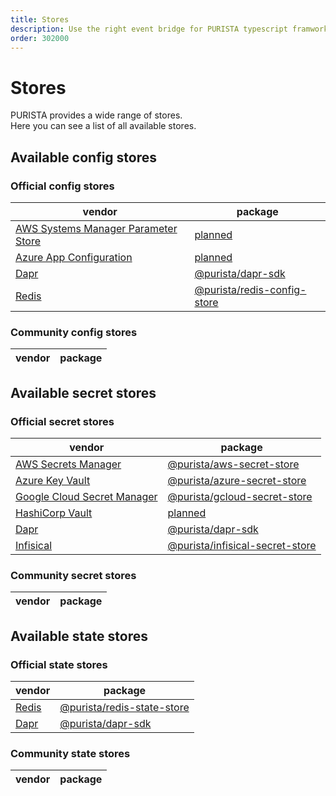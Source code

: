 ```yaml
---
title: Stores
description: Use the right event bridge for PURISTA typescript framwork
order: 302000
---
```


# Stores

PURISTA provides a wide range of stores.  
Here you can see a list of all available stores.

## Available config stores

### Official config stores

| vendor                                                                                  | package   |
|---                                                                                      |---        |
| [AWS Systems Manager Parameter Store](https://docs.aws.amazon.com/systems-manager/latest/userguide/systems-manager-parameter-store.html)             | [planned](https://github.com/puristajs/purista/issues/104)      |
| [Azure App Configuration](https://azure.microsoft.com/en-us/products/app-configuration)   | [planned](https://github.com/puristajs/purista/issues/105)      |
| [Dapr](https://dapr.io)       | [@purista/dapr-sdk](../5_deploy_and_scale/microservice_style/dapr.md) |
| [Redis](https://redis.io)     | [@purista/redis-config-store](../../api/modules/purista_redis_config_store.md)  |

### Community config stores

| vendor                                                                                  | package   |
|---                                                                                      |---        |

## Available secret stores

### Official secret stores

| vendor                                                                    | package   |
|---                                                                        |---        |
| [AWS Secrets Manager](https://aws.amazon.com/secrets-manager)             | [@purista/aws-secret-store](../../api/modules/purista_aws_secret_store.md)       |
| [Azure Key Vault](https://azure.microsoft.com/en-us/products/key-vault)   | [@purista/azure-secret-store](../../api/modules/purista_azure_secret_store.md)      |
| [Google Cloud Secret Manager](https://cloud.google.com/secret-manager)    | [@purista/gcloud-secret-store](../../api/modules/purista_gcloud_secret_store.md)     |
| [HashiCorp Vault](https://www.vaultproject.io)                            | [planned](https://github.com/puristajs/purista/issues/109)      |
| [Dapr](https://dapr.io)       | [@purista/dapr-sdk](../5_deploy_and_scale/microservice_style/dapr.md) |
| [Infisical](https://infisical.com)       | [@purista/infisical-secret-store](../../api/modules/purista_infisical_secret_store.md)|

### Community secret stores

| vendor                                                                                  | package   |
|---                                                                                      |---        |

## Available state stores

### Official state stores

| vendor                        | package                                                                       |
|---                            |---                                                                            |
| [Redis](https://redis.io)     | [@purista/redis-state-store](../../api/modules/purista_redis_state_store.md)  |
| [Dapr](https://dapr.io)       | [@purista/dapr-sdk](../5_deploy_and_scale/microservice_style/dapr.md) |

### Community state stores

| vendor                                                                                  | package   |
|---                                                                                      |---        |
